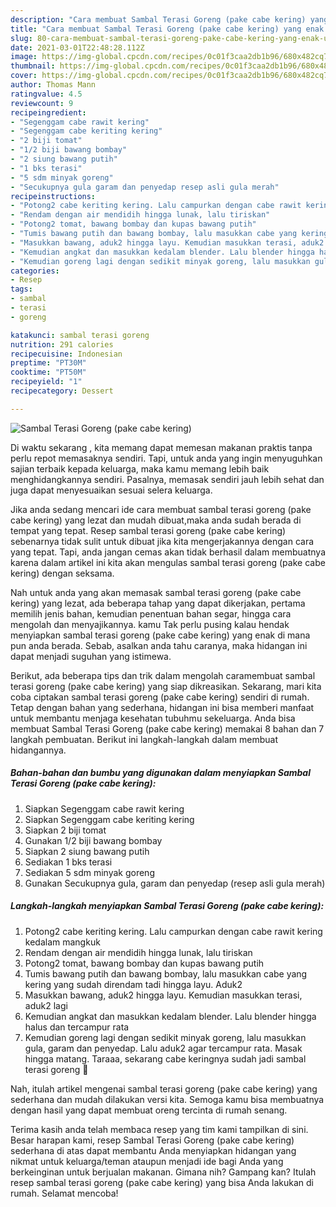 ```yaml
---
description: "Cara membuat Sambal Terasi Goreng (pake cabe kering) yang enak Untuk Jualan"
title: "Cara membuat Sambal Terasi Goreng (pake cabe kering) yang enak Untuk Jualan"
slug: 80-cara-membuat-sambal-terasi-goreng-pake-cabe-kering-yang-enak-untuk-jualan
date: 2021-03-01T22:48:28.112Z
image: https://img-global.cpcdn.com/recipes/0c01f3caa2db1b96/680x482cq70/sambal-terasi-goreng-pake-cabe-kering-foto-resep-utama.jpg
thumbnail: https://img-global.cpcdn.com/recipes/0c01f3caa2db1b96/680x482cq70/sambal-terasi-goreng-pake-cabe-kering-foto-resep-utama.jpg
cover: https://img-global.cpcdn.com/recipes/0c01f3caa2db1b96/680x482cq70/sambal-terasi-goreng-pake-cabe-kering-foto-resep-utama.jpg
author: Thomas Mann
ratingvalue: 4.5
reviewcount: 9
recipeingredient:
- "Segenggam cabe rawit kering"
- "Segenggam cabe keriting kering"
- "2 biji tomat"
- "1/2 biji bawang bombay"
- "2 siung bawang putih"
- "1 bks terasi"
- "5 sdm minyak goreng"
- "Secukupnya gula garam dan penyedap resep asli gula merah"
recipeinstructions:
- "Potong2 cabe keriting kering. Lalu campurkan dengan cabe rawit kering kedalam mangkuk"
- "Rendam dengan air mendidih hingga lunak, lalu tiriskan"
- "Potong2 tomat, bawang bombay dan kupas bawang putih"
- "Tumis bawang putih dan bawang bombay, lalu masukkan cabe yang kering yang sudah direndam tadi hingga layu. Aduk2"
- "Masukkan bawang, aduk2 hingga layu. Kemudian masukkan terasi, aduk2 lagi"
- "Kemudian angkat dan masukkan kedalam blender. Lalu blender hingga halus dan tercampur rata"
- "Kemudian goreng lagi dengan sedikit minyak goreng, lalu masukkan gula, garam dan penyedap. Lalu aduk2 agar tercampur rata. Masak hingga matang. Taraaa, sekarang cabe keringnya sudah jadi sambal terasi goreng 🤤"
categories:
- Resep
tags:
- sambal
- terasi
- goreng

katakunci: sambal terasi goreng 
nutrition: 291 calories
recipecuisine: Indonesian
preptime: "PT30M"
cooktime: "PT50M"
recipeyield: "1"
recipecategory: Dessert

---
```



![Sambal Terasi Goreng (pake cabe kering)](https://img-global.cpcdn.com/recipes/0c01f3caa2db1b96/680x482cq70/sambal-terasi-goreng-pake-cabe-kering-foto-resep-utama.jpg)

Di waktu  sekarang , kita memang dapat memesan makanan praktis tanpa perlu repot memasaknya sendiri. Tapi, untuk anda yang ingin menyuguhkan sajian terbaik kepada keluarga, maka kamu memang lebih baik menghidangkannya sendiri. Pasalnya, memasak sendiri jauh lebih sehat dan juga dapat menyesuaikan sesuai selera keluarga.

Jika anda sedang mencari ide cara membuat sambal terasi goreng (pake cabe kering) yang lezat dan mudah dibuat,maka anda sudah berada di tempat yang tepat. Resep sambal terasi goreng (pake cabe kering)  sebenarnya tidak sulit untuk dibuat jika kita mengerjakannya dengan cara yang tepat. Tapi, anda jangan cemas akan tidak berhasil dalam membuatnya 
karena dalam artikel ini kita akan mengulas sambal terasi goreng (pake cabe kering) dengan seksama.  



Nah untuk anda yang akan memasak sambal terasi goreng (pake cabe kering) yang lezat, ada beberapa tahap yang dapat dikerjakan, pertama memilih jenis bahan, kemudian penentuan bahan segar, hingga cara mengolah dan menyajikannya. kamu Tak perlu pusing kalau hendak menyiapkan sambal terasi goreng (pake cabe kering) yang enak di mana pun anda berada. Sebab, asalkan anda  tahu caranya, maka hidangan ini dapat menjadi suguhan yang istimewa.

Berikut, ada beberapa tips dan trik dalam mengolah caramembuat sambal terasi goreng (pake cabe kering) yang siap dikreasikan. Sekarang, mari kita coba ciptakan sambal terasi goreng (pake cabe kering) sendiri di rumah. Tetap dengan bahan yang sederhana, hidangan ini bisa memberi manfaat untuk membantu menjaga kesehatan tubuhmu sekeluarga. Anda bisa membuat Sambal Terasi Goreng (pake cabe kering) memakai 8 bahan dan 7 langkah pembuatan. Berikut ini langkah-langkah dalam membuat hidangannya.

<!--inarticleads1-->

##### Bahan-bahan dan bumbu yang digunakan dalam menyiapkan Sambal Terasi Goreng (pake cabe kering):

1. Siapkan Segenggam cabe rawit kering
1. Siapkan Segenggam cabe keriting kering
1. Siapkan 2 biji tomat
1. Gunakan 1/2 biji bawang bombay
1. Siapkan 2 siung bawang putih
1. Sediakan 1 bks terasi
1. Sediakan 5 sdm minyak goreng
1. Gunakan Secukupnya gula, garam dan penyedap (resep asli gula merah)




<!--inarticleads2-->

##### Langkah-langkah menyiapkan Sambal Terasi Goreng (pake cabe kering):

1. Potong2 cabe keriting kering. Lalu campurkan dengan cabe rawit kering kedalam mangkuk
1. Rendam dengan air mendidih hingga lunak, lalu tiriskan
1. Potong2 tomat, bawang bombay dan kupas bawang putih
1. Tumis bawang putih dan bawang bombay, lalu masukkan cabe yang kering yang sudah direndam tadi hingga layu. Aduk2
1. Masukkan bawang, aduk2 hingga layu. Kemudian masukkan terasi, aduk2 lagi
1. Kemudian angkat dan masukkan kedalam blender. Lalu blender hingga halus dan tercampur rata
1. Kemudian goreng lagi dengan sedikit minyak goreng, lalu masukkan gula, garam dan penyedap. Lalu aduk2 agar tercampur rata. Masak hingga matang. Taraaa, sekarang cabe keringnya sudah jadi sambal terasi goreng 🤤




Nah, itulah artikel mengenai  sambal terasi goreng (pake cabe kering)  yang sederhana dan mudah dilakukan versi kita. Semoga kamu bisa membuatnya dengan hasil yang dapat membuat oreng tercinta di rumah senang. 

Terima kasih anda telah membaca resep yang tim kami tampilkan di sini. Besar harapan kami, resep  Sambal Terasi Goreng (pake cabe kering) sederhana di atas dapat membantu Anda menyiapkan hidangan yang nikmat untuk keluarga/teman ataupun menjadi ide bagi Anda yang berkeinginan untuk berjualan makanan. Gimana nih? Gampang kan? Itulah resep sambal terasi goreng (pake cabe kering) yang bisa Anda lakukan di rumah. Selamat mencoba!

